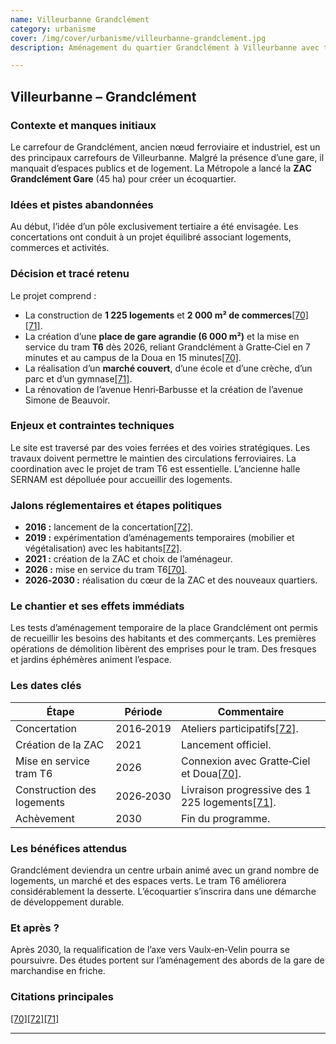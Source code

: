 ```yaml
---
name: Villeurbanne Grandclément
category: urbanisme
cover: /img/cover/urbanisme/villeurbanne-grandclement.jpg
description: Aménagement du quartier Grandclément à Villeurbanne avec transformation d’un ancien carrefour ferroviaire et industriel en quartier mixte de 45 ha comprenant 1 225 logements, commerces, équipements publics, espaces verts et desserte par le tram T6 dès 2026, pour un achèvement en 2030.

---
```

## Villeurbanne – **Grandclément**

### Contexte et manques initiaux

Le carrefour de Grandclément, ancien nœud ferroviaire et industriel, est un des principaux carrefours de Villeurbanne. Malgré la présence d’une gare, il manquait d’espaces publics et de logement. La Métropole a lancé la **ZAC Grandclément Gare** (45 ha) pour créer un écoquartier.

### Idées et pistes abandonnées

Au début, l’idée d’un pôle exclusivement tertiaire a été envisagée. Les concertations ont conduit à un projet équilibré associant logements, commerces et activités.

### Décision et tracé retenu

Le projet comprend :

- La construction de **1 225 logements** et **2 000 m² de commerces**[\[70\]](https://www.grandlyon.com/mes-services-au-quotidien/sinformer-sur-les-projets-urbains-dans-la-metropole/villeurbanne-grandclement#:~:text=,la%20Doua%20en%2015%20minutes)[\[71\]](https://www.grandlyon.com/mes-services-au-quotidien/sinformer-sur-les-projets-urbains-dans-la-metropole/villeurbanne-grandclement#:~:text=Un%20projet%20urbain%20d%27envergure%20%3A,la%20ZAC%20Grandcl%C3%A9ment).
- La création d’une **place de gare agrandie (6 000 m²)** et la mise en service du tram **T6** dès 2026, reliant Grandclément à Gratte‑Ciel en 7 minutes et au campus de la Doua en 15 minutes[\[70\]](https://www.grandlyon.com/mes-services-au-quotidien/sinformer-sur-les-projets-urbains-dans-la-metropole/villeurbanne-grandclement#:~:text=,la%20Doua%20en%2015%20minutes).
- La réalisation d’un **marché couvert**, d’une école et d’une crèche, d’un parc et d’un gymnase[\[71\]](https://www.grandlyon.com/mes-services-au-quotidien/sinformer-sur-les-projets-urbains-dans-la-metropole/villeurbanne-grandclement#:~:text=Un%20projet%20urbain%20d%27envergure%20%3A,la%20ZAC%20Grandcl%C3%A9ment).
- La rénovation de l’avenue Henri‑Barbusse et la création de l’avenue Simone de Beauvoir.

### Enjeux et contraintes techniques

Le site est traversé par des voies ferrées et des voiries stratégiques. Les travaux doivent permettre le maintien des circulations ferroviaires. La coordination avec le projet de tram T6 est essentielle. L’ancienne halle SERNAM est dépolluée pour accueillir des logements.

### Jalons réglementaires et étapes politiques

- **2016 :** lancement de la concertation[\[72\]](https://www.grandlyon.com/mes-services-au-quotidien/sinformer-sur-les-projets-urbains-dans-la-metropole/villeurbanne-grandclement#:~:text=Depuis%202016%2C%20gr%C3%A2ce%20%C3%A0%C2%A0plusieurs%20concertations,secteur%20a%20entam%C3%A9%20sa%20transformation).
- **2019 :** expérimentation d’aménagements temporaires (mobilier et végétalisation) avec les habitants[\[72\]](https://www.grandlyon.com/mes-services-au-quotidien/sinformer-sur-les-projets-urbains-dans-la-metropole/villeurbanne-grandclement#:~:text=Depuis%202016%2C%20gr%C3%A2ce%20%C3%A0%C2%A0plusieurs%20concertations,secteur%20a%20entam%C3%A9%20sa%20transformation).
- **2021 :** création de la ZAC et choix de l’aménageur.
- **2026 :** mise en service du tram T6[\[70\]](https://www.grandlyon.com/mes-services-au-quotidien/sinformer-sur-les-projets-urbains-dans-la-metropole/villeurbanne-grandclement#:~:text=,la%20Doua%20en%2015%20minutes).
- **2026‑2030 :** réalisation du cœur de la ZAC et des nouveaux quartiers.

### Le chantier et ses effets immédiats

Les tests d’aménagement temporaire de la place Grandclément ont permis de recueillir les besoins des habitants et des commerçants. Les premières opérations de démolition libèrent des emprises pour le tram. Des fresques et jardins éphémères animent l’espace.

### Les dates clés

| Étape | Période | Commentaire |
| --- | --- | --- |
| Concertation | 2016‑2019 | Ateliers participatifs[\[72\]](https://www.grandlyon.com/mes-services-au-quotidien/sinformer-sur-les-projets-urbains-dans-la-metropole/villeurbanne-grandclement#:~:text=Depuis%202016%2C%20gr%C3%A2ce%20%C3%A0%C2%A0plusieurs%20concertations,secteur%20a%20entam%C3%A9%20sa%20transformation). |
| Création de la ZAC | 2021 | Lancement officiel. |
| Mise en service tram T6 | 2026 | Connexion avec Gratte‑Ciel et Doua[\[70\]](https://www.grandlyon.com/mes-services-au-quotidien/sinformer-sur-les-projets-urbains-dans-la-metropole/villeurbanne-grandclement#:~:text=,la%20Doua%20en%2015%20minutes). |
| Construction des logements | 2026‑2030 | Livraison progressive des 1 225 logements[\[71\]](https://www.grandlyon.com/mes-services-au-quotidien/sinformer-sur-les-projets-urbains-dans-la-metropole/villeurbanne-grandclement#:~:text=Un%20projet%20urbain%20d%27envergure%20%3A,la%20ZAC%20Grandcl%C3%A9ment). |
| Achèvement | 2030 | Fin du programme. |

### Les bénéfices attendus

Grandclément deviendra un centre urbain animé avec un grand nombre de logements, un marché et des espaces verts. Le tram T6 améliorera considérablement la desserte. L’écoquartier s’inscrira dans une démarche de développement durable.

### Et après ?

Après 2030, la requalification de l’axe vers Vaulx‑en‑Velin pourra se poursuivre. Des études portent sur l’aménagement des abords de la gare de marchandise en friche.

### Citations principales

[\[70\]](https://www.grandlyon.com/mes-services-au-quotidien/sinformer-sur-les-projets-urbains-dans-la-metropole/villeurbanne-grandclement#:~:text=,la%20Doua%20en%2015%20minutes)[\[72\]](https://www.grandlyon.com/mes-services-au-quotidien/sinformer-sur-les-projets-urbains-dans-la-metropole/villeurbanne-grandclement#:~:text=Depuis%202016%2C%20gr%C3%A2ce%20%C3%A0%C2%A0plusieurs%20concertations,secteur%20a%20entam%C3%A9%20sa%20transformation)[\[71\]](https://www.grandlyon.com/mes-services-au-quotidien/sinformer-sur-les-projets-urbains-dans-la-metropole/villeurbanne-grandclement#:~:text=Un%20projet%20urbain%20d%27envergure%20%3A,la%20ZAC%20Grandcl%C3%A9ment)

---
